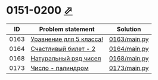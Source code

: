 # 0151-0200 [⬀](https://acmp.ru/index.asp?main=tasks&str=%20&page=3&id_type=0)

| ID   | Problem statement                                                          | Solution                     |
|------|----------------------------------------------------------------------------|------------------------------|
| 0163 | [Уравнение для 5 класса!](https://acmp.ru/index.asp?main=task&id_task=163) | [0163/main.py](0163/main.py) |
| 0164 | [Счастливый билет - 2](https://acmp.ru/index.asp?main=task&id_task=164)    | [0164/main.py](0164/main.py) |
| 0168 | [Натуральный ряд чисел](https://acmp.ru/index.asp?main=task&id_task=168)   | [0168/main.py](0168/main.py) |
| 0173 | [Число - палиндром](https://acmp.ru/index.asp?main=task&id_task=173)       | [0173/main.py](0173/main.py) |

